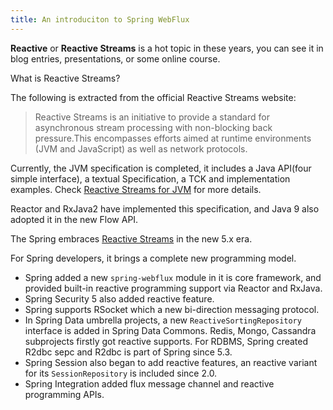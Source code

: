 ```yaml
---
title: An introduciton to Spring WebFlux
---
```


 **Reactive** or **Reactive Streams** is a hot topic in these years, you can see it in blog entries, presentations, or some online course.

What is Reactive Streams? 

The following is extracted from the official Reactive Streams website:

>Reactive Streams is an initiative to provide a standard for asynchronous stream processing with non-blocking back pressure.This encompasses efforts aimed at runtime environments (JVM and JavaScript) as well as network protocols.

Currently, the JVM specification is completed, it includes a Java API(four simple interface), a textual Specification, a TCK and implementation examples. Check [Reactive Streams for JVM](https://github.com/reactive-streams/reactive-streams-jvm#reactive-streams) for more details.

Reactor and RxJava2 have implemented this specification, and Java 9 also adopted it in the new Flow API. 

The Spring embraces [Reactive Streams](http://www.reactive-streams.org/) in the new 5.x era. 

For Spring developers, it brings a complete new programming model. 

* Spring added a new `spring-webflux` module in it is core framework, and provided built-in reactive programming support via Reactor and RxJava. 
* Spring Security 5 also added reactive feature. 
* Spring supports RSocket which a new bi-direction messaging protocol.
* In Spring Data umbrella projects, a new `ReactiveSortingRepository` interface is added in Spring Data Commons. Redis, Mongo, Cassandra subprojects firstly got reactive supports. For RDBMS, Spring created R2dbc sepc and R2dbc is part of Spring since 5.3. 
* Spring Session also began to add reactive features, an reactive variant for its `SessionRepository` is included since 2.0.
* Spring Integration added flux message channel and reactive programming APIs.
